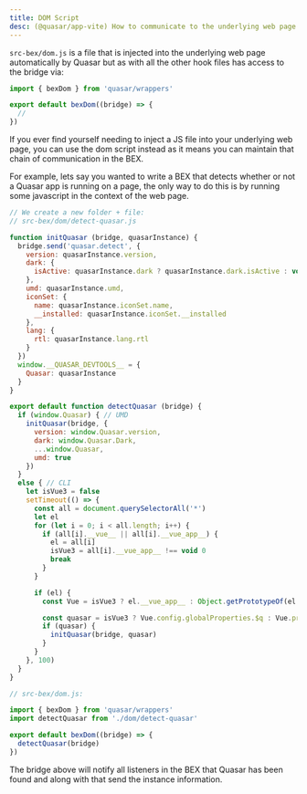 ```yaml
---
title: DOM Script
desc: (@quasar/app-vite) How to communicate to the underlying web page using dom hooks in Quasar Browser Extension mode.
---
```


`src-bex/dom.js` is a file that is injected into the underlying web page automatically by Quasar but as with all the other hook files has access to the bridge via:

```js
import { bexDom } from 'quasar/wrappers'

export default bexDom((bridge) => {
  //
})
```

If you ever find yourself needing to inject a JS file into your underlying web page, you can use the dom script instead as it means you can maintain that chain of communication in the BEX.

For example, lets say you wanted to write a BEX that detects whether or not a Quasar app is running on a page, the only way to do this is by running some javascript in the context of the web page.

```js
// We create a new folder + file:
// src-bex/dom/detect-quasar.js

function initQuasar (bridge, quasarInstance) {
  bridge.send('quasar.detect', {
    version: quasarInstance.version,
    dark: {
      isActive: quasarInstance.dark ? quasarInstance.dark.isActive : void 0
    },
    umd: quasarInstance.umd,
    iconSet: {
      name: quasarInstance.iconSet.name,
      __installed: quasarInstance.iconSet.__installed
    },
    lang: {
      rtl: quasarInstance.lang.rtl
    }
  })
  window.__QUASAR_DEVTOOLS__ = {
    Quasar: quasarInstance
  }
}

export default function detectQuasar (bridge) {
  if (window.Quasar) { // UMD
    initQuasar(bridge, {
      version: window.Quasar.version,
      dark: window.Quasar.Dark,
      ...window.Quasar,
      umd: true
    })
  }
  else { // CLI
    let isVue3 = false
    setTimeout(() => {
      const all = document.querySelectorAll('*')
      let el
      for (let i = 0; i < all.length; i++) {
        if (all[i].__vue__ || all[i].__vue_app__) {
          el = all[i]
          isVue3 = all[i].__vue_app__ !== void 0
          break
        }
      }

      if (el) {
        const Vue = isVue3 ? el.__vue_app__ : Object.getPrototypeOf(el.__vue__).constructor

        const quasar = isVue3 ? Vue.config.globalProperties.$q : Vue.prototype.$q
        if (quasar) {
          initQuasar(bridge, quasar)
        }
      }
    }, 100)
  }
}
```

```js
// src-bex/dom.js:

import { bexDom } from 'quasar/wrappers'
import detectQuasar from './dom/detect-quasar'

export default bexDom((bridge) => {
  detectQuasar(bridge)
})
```

The bridge above will notify all listeners in the BEX that Quasar has been found and along with that send the instance information.
